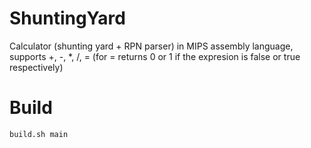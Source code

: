 # ShuntingYard
Calculator (shunting yard + RPN parser) in MIPS assembly language, supports +, -, *, /, = (for = returns 0 or 1 if the expresion is false or true respectively)

# Build

```bash
build.sh main
```
